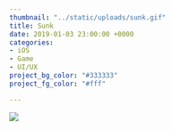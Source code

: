 ```yaml
---
thumbnail: "../static/uploads/sunk.gif"
title: Sunk
date: 2019-01-03 23:00:00 +0000
categories:
- iOS
- Game
- UI/UX
project_bg_color: "#333333"
project_fg_color: "#fff"

---
```

![](/static/uploads/sunk.gif)